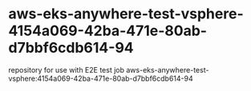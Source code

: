 # aws-eks-anywhere-test-vsphere-4154a069-42ba-471e-80ab-d7bbf6cdb614-94
repository for use with E2E test job aws-eks-anywhere-test-vsphere:4154a069-42ba-471e-80ab-d7bbf6cdb614-94
